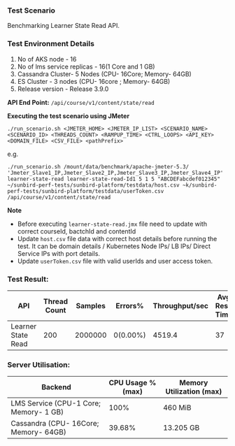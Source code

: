 ### Test Scenario

Benchmarking Learner State Read API.


### Test Environment Details
1. No of AKS node - 16
2. No of lms service replicas - 16(1 Core and 1 GB)
3. Cassandra Cluster- 5 Nodes (CPU- 16Core; Memory- 64GB)
4. ES Cluster - 3 nodes (CPU- 16core ; Memory- 64GB)
5. Release version - Release 3.9.0


**API End Point:** 
`/api/course/v1/content/state/read`


**Executing the test scenario using JMeter**

```./run_scenario.sh <JMETER_HOME> <JMETER_IP_LIST> <SCENARIO_NAME> <SCENARIO_ID> <THREADS_COUNT> <RAMPUP_TIME> <CTRL_LOOPS> <API_KEY> <DOMAIN_FILE> <CSV_FILE> <pathPrefix>```

e.g. 

```./run_scenario.sh /mount/data/benchmark/apache-jmeter-5.3/ 'Jmeter_Slave1_IP,Jmeter_Slave2_IP,Jmeter_Slave3_IP,Jmeter_Slave4_IP' learner-state-read learner-state-read-Id1 5 1 5 "ABCDEFabcdef012345" ~/sunbird-perf-tests/sunbird-platform/testdata/host.csv ~k/sunbird-perf-tests/sunbird-platform/testdata/userToken.csv /api/course/v1/content/state/read```


**Note**

- Before executing `learner-state-read.jmx` file need to update with correct courseId, bactchId and contentId
- Update `host.csv` file data with correct host details before running the test. It can be domain details / Kubernetes Node IPs/ LB IPs/ Direct Service IPs with port details.
- Update  `userToken.csv` file with valid userIds and user access token.


### Test Result:

|API                |Thread Count|Samples |Errors%  |Throughput/sec|Avg Resp Time |95th pct |99th pct|
|-------------------|------------|--------|---------| -------------|--------------|---------|--------|
|Learner State Read |200         |2000000 |0(0.00%) |4519.4        | 37           |  79     |92  |


### Server Utilisation:
| Backend          | CPU Usage %(max) | Memory Utilization (max) |
| ------------- | ------------- |------------- |
| LMS Service (CPU-1 Core; Memory- 1 GB)  |100% |460 MiB|
| Cassandra (CPU- 16Core; Memory- 64GB)|39.68%     | 13.205 GB	|
